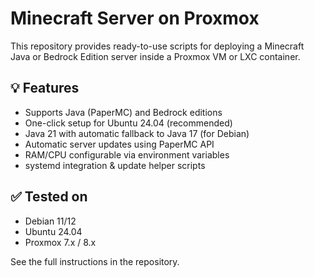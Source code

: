 # Minecraft Server on Proxmox
This repository provides ready-to-use scripts for deploying a Minecraft Java or Bedrock Edition server inside a Proxmox VM or LXC container.

## 💡 Features
- Supports Java (PaperMC) and Bedrock editions
- One-click setup for Ubuntu 24.04 (recommended)
- Java 21 with automatic fallback to Java 17 (for Debian)
- Automatic server updates using PaperMC API
- RAM/CPU configurable via environment variables
- systemd integration & update helper scripts

## ✅ Tested on
- Debian 11/12
- Ubuntu 24.04
- Proxmox 7.x / 8.x

See the full instructions in the repository.
